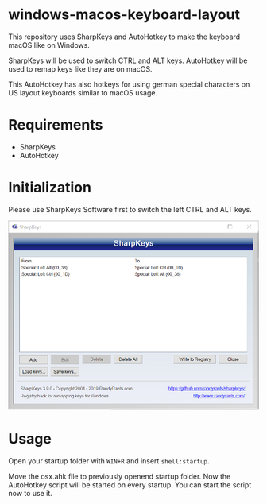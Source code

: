 # windows-macos-keyboard-layout

This repository uses SharpKeys and AutoHotkey to make the keyboard macOS like on Windows.

SharpKeys will be used to switch CTRL and ALT keys. AutoHotkey will be used to remap keys like they are on macOS.

This AutoHotkey has also hotkeys for using german special characters on US layout keyboards similar to macOS usage.

# Requirements

- SharpKeys
- AutoHotkey

# Initialization

Please use SharpKeys Software first to switch the left CTRL and ALT keys.

![SharpKeys Screenshot](images/sharpkeys-switching-ctrl-alt-keys.png "SharpKeys switching CTRL and ALT keys")

# Usage

Open your startup folder with ```WIN+R``` and insert ```shell:startup```.

Move the osx.ahk file to previously openend startup folder. Now the AutoHotkey script will be started on every startup. You can start the script now to use it.
